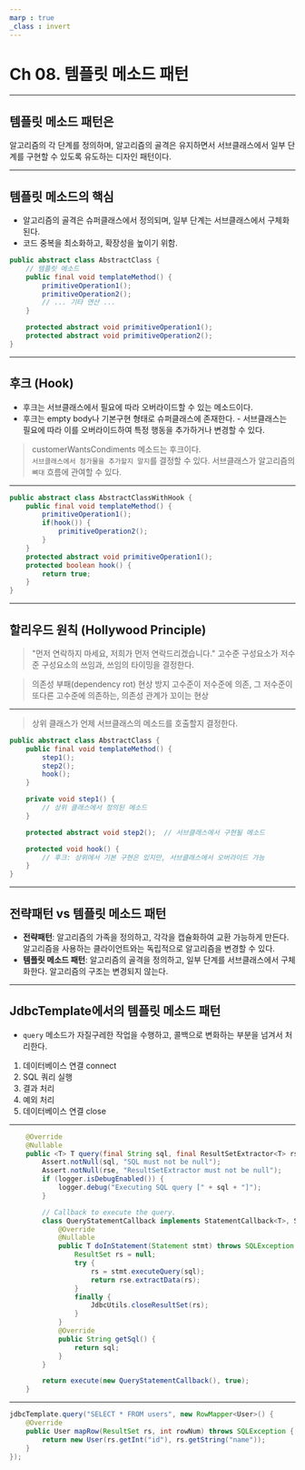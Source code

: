 ```yaml
---
marp : true
_class : invert
---
```


# Ch 08. 템플릿 메소드 패턴

---
## **템플릿 메소드 패턴**은 
알고리즘의 각 단계를 정의하며, 알고리즘의 골격은 유지하면서 서브클래스에서 일부 단계를 구현할 수 있도록 유도하는 디자인 패턴이다.

--- 

## 템플릿 메소드의 핵심
- 알고리즘의 골격은 슈퍼클래스에서 정의되며, 일부 단계는 서브클래스에서 구체화된다.
- 코드 중복을 최소화하고, 확장성을 높이기 위함.

```java
public abstract class AbstractClass {
    // 템플릿 메소드
    public final void templateMethod() {
        primitiveOperation1();
        primitiveOperation2();
        // ... 기타 연산 ...
    }

    protected abstract void primitiveOperation1();
    protected abstract void primitiveOperation2();
}
```

---

## 후크 (Hook)  

- 후크는 서브클래스에서 필요에 따라 오버라이드할 수 있는 메소드이다.
- 후크는 empty body나 기본구현 형태로 슈퍼클래스에 존재한다. - 서브클래스는 필요에 따라 이를 오버라이드하여 특정 행동을 추가하거나 변경할 수 있다.

> customerWantsCondiments 메소드는 후크이다.  
> `서브클래스에서 첨가물을 추가할지 말지`를 결정할 수 있다.
> 서브클래스가 알고리즘의 `뼈대` 흐름에 관여할 수 있다. 
---
```java
public abstract class AbstractClassWithHook {
    public final void templateMethod() {
        primitiveOperation1();
        if(hook()) {
            primitiveOperation2();
        }
    }
    protected abstract void primitiveOperation1();
    protected boolean hook() {
        return true;
    }
}
```

---

## 할리우드 원칙 (Hollywood Principle)
> "먼저 연락하지 마세요, 저희가 먼저 연락드리겠습니다."
> 고수준 구성요소가 저수준 구성요소의 쓰임과, 쓰임의 타이밍을 결정한다.

> 의존성 부패(dependency rot) 현상 방지
> 고수준이 저수준에 의존, 그 저수준이 또다른 고수준에 의존하는, 의존성 관계가 꼬이는 현상


---

> 상위 클래스가 언제 서브클래스의 메소드를 호출할지 결정한다.
```java
public abstract class AbstractClass {
    public final void templateMethod() {
        step1();
        step2();
        hook();
    }

    private void step1() {
        // 상위 클래스에서 정의된 메소드
    }

    protected abstract void step2();  // 서브클래스에서 구현될 메소드

    protected void hook() {
        // 후크: 상위에서 기본 구현은 있지만, 서브클래스에서 오버라이드 가능
    }
}
```

---

## 전략패턴 vs 템플릿 메소드 패턴
- **전략패턴**: 알고리즘의 가족을 정의하고, 각각을 캡슐화하여 교환 가능하게 만든다. 알고리즘을 사용하는 클라이언트와는 독립적으로 알고리즘을 변경할 수 있다.
- **템플릿 메소드 패턴**: 알고리즘의 골격을 정의하고, 일부 단계를 서브클래스에서 구체화한다. 알고리즘의 구조는 변경되지 않는다.


---

## JdbcTemplate에서의 템플릿 메소드 패턴 

- `query` 메소드가 자질구레한 작업을 수행하고, 콜백으로 변화하는 부분을 넘겨서 처리한다.


1. 데이터베이스 연결 connect
2. SQL 쿼리 실행
3. 결과 처리
4. 예외 처리
5. 데이터베이스 연결 close

---

```java
    @Override
	@Nullable
	public <T> T query(final String sql, final ResultSetExtractor<T> rse) throws DataAccessException {
		Assert.notNull(sql, "SQL must not be null");
		Assert.notNull(rse, "ResultSetExtractor must not be null");
		if (logger.isDebugEnabled()) {
			logger.debug("Executing SQL query [" + sql + "]");
		}

		// Callback to execute the query.
		class QueryStatementCallback implements StatementCallback<T>, SqlProvider {
			@Override
			@Nullable
			public T doInStatement(Statement stmt) throws SQLException {
				ResultSet rs = null;
				try {
					rs = stmt.executeQuery(sql);
					return rse.extractData(rs);
				}
				finally {
					JdbcUtils.closeResultSet(rs);
				}
			}
			@Override
			public String getSql() {
				return sql;
			}
		}

		return execute(new QueryStatementCallback(), true);
	}
```


---
```java
jdbcTemplate.query("SELECT * FROM users", new RowMapper<User>() {
    @Override
    public User mapRow(ResultSet rs, int rowNum) throws SQLException {
        return new User(rs.getInt("id"), rs.getString("name"));
    }
});
```